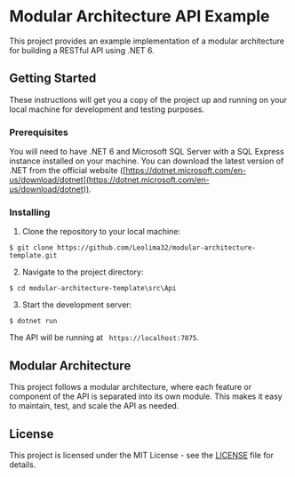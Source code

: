 Modular Architecture API Example
================================

This project provides an example implementation of a modular architecture for building a RESTful API using .NET 6.

Getting Started
---------------

These instructions will get you a copy of the project up and running on your local machine for development and testing purposes.

### Prerequisites

You will need to have .NET 6 and Microsoft SQL Server with a SQL Express instance installed on your machine. You can download the latest version of .NET from the official website ([https://dotnet.microsoft.com/en-us/download/dotnet](https://dotnet.microsoft.com/en-us/download/dotnet)).

### Installing

1.  Clone the repository to your local machine:

```shell
$ git clone https://github.com/Leolima32/modular-architecture-template.git
```

2.  Navigate to the project directory:

```shell
$ cd modular-architecture-template\src\Api
```
3.  Start the development server:

```shell
$ dotnet run
```

The API will be running at ` https://localhost:7075`.

Modular Architecture
--------------------

This project follows a modular architecture, where each feature or component of the API is separated into its own module. This makes it easy to maintain, test, and scale the API as needed.

License
-------

This project is licensed under the MIT License - see the [LICENSE](https://opensource.org/licenses/MIT) file for details.
